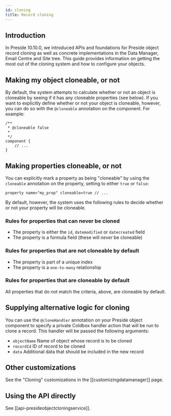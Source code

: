 ```yaml
---
id: cloning
title: Record cloning
---
```


## Introduction

In Preside 10.10.0, we introduced APIs and foundations for Preside object record cloning as well as concrete implementations in the Data Manager, Email Centre and Site tree. This guide provides information on getting the most out of the cloning system and how to configure your objects.

## Making my object cloneable, or not

By default, the system attempts to calculate whether or not an object is cloneable by seeing if it has any cloneable properties (see below). If you want to explicitly define whether or not your object is cloneable, however, you can do so with the `@cloneable` annotation on the component. For example:

```luceescript
/**
 * @cloneable false
 *
 */
component {
	// ...
}
```

## Making properties cloneable, or not

You can explicitly mark a property as being "cloneable" by using the `cloneable` annotation on the property, setting to either `true` or `false`:

```property name="my_prop" cloneable=true // ...```

By default, however, the system uses the following rules to decide whether or not your property will be cloneable.

### Rules for properties that can never be cloned

* The property is either the `id`, `datemodified` or `datecreated` field
* The property is a formula field (these will *never* be cloneable)

### Rules for properties that are not cloneable by default

* The property is part of a unique index
* The property is a `one-to-many` relationship

### Rules for properties that are cloneable by default

All properties that do not match the criteria, above, are cloneable by default.

## Supplying alternative logic for cloning

You can use the `@cloneHandler` annotation on your Preside object component to specify a private Coldbox handler action that will be run to clone a record. This handler will be passed the following arguments:

* `objectName` Name of object whose record is to be cloned
* `recordId` ID of record to be cloned
* `data` Additional data that should be included in the new record

## Other customizations

See the "Cloning" customizations in the [[customizingdatamanager]] page.

## Using the API directly

See [[api-presideobjectcloningservice]].



